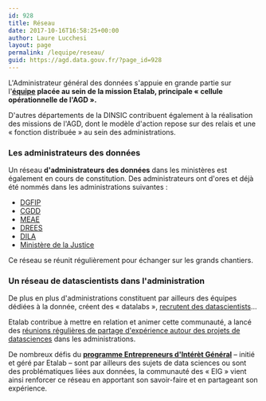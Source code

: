 ```yaml
---
id: 928
title: Réseau
date: 2017-10-16T16:58:25+00:00
author: Laure Lucchesi
layout: page
permalink: /lequipe/reseau/
guid: https://agd.data.gouv.fr/?page_id=928
---
```

L'Administrateur général des données s'appuie en grande partie sur l'**[équipe](https://agd.data.gouv.fr/lequipe/) placée au sein de la mission Etalab, principale « cellule opérationnelle de l'AGD ».** 

D'autres départements de la DINSIC contribuent également à la réalisation des missions de l'AGD, dont le modèle d'action repose sur des relais et une « fonction distribuée » au sein des administrations.

### Les administrateurs des données

Un réseau **d'administrateurs des données** dans les ministères est également en cours de constitution. Des administrateurs ont d'ores et déjà été nommés dans les administrations suivantes :

  * [DGFIP](https://www.legifrance.gouv.fr/affichTexte.do?cidTexte=JORFTEXT000033028175&fastPos=6&fastReqId=102690461&categorieLien=id&oldAction=rechTexte)
  * [CGDD](http://www.ecologique-solidaire.gouv.fr/sites/default/files/Rapport%20de%20pr%C3%A9figuration%20superviseur%20des%20donnees.pdf)
  * [MEAE](http://www.lemondeinformatique.fr/actualites/lire-le-quai-d-orsay-nomme-laurent-garnier-administrateur-general-des-donnees-67227.html)
  * [DREES](https://www.legifrance.gouv.fr/eli/decret/2015/10/19/AFSE1511571D/jo) 
  * [DILA](https://fr.linkedin.com/in/marie-h%C3%A9l%C3%A8ne-roux-1929a937)
  * [Ministère de la Justice](https://fr.linkedin.com/in/leila-fodil-cherif-urbanistesi)

Ce réseau se réunit régulièrement pour échanger sur les grands chantiers.

### Un réseau de datascientists dans l'administration

De plus en plus d'administrations constituent par ailleurs des équipes dédiées à la donnée, créent des « datalabs », [recrutent des datascientists](https://agd.data.gouv.fr/offres-demploi/)&#8230;

Etalab contribue à mettre en relation et animer cette communauté, a lancé des [réunions régulières de partage d'expérience autour des projets de datasciences](https://www.etalab.gouv.fr/event/data-drink) dans les administrations.

De nombreux défis du [**programme Entrepreneurs d'Intérèt Général**](https://www.etalab.gouv.fr/entrepreneurs-dinteret-general) &#8211; initié et géré par Etalab &#8211; sont par ailleurs des sujets de data sciences ou sont des problématiques liées aux données, la communauté des « EIG » vient ainsi renforcer ce réseau en apportant son savoir-faire et en partageant son expérience.
